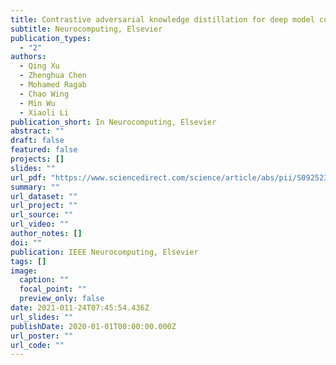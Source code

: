 ```yaml
---
title: Contrastive adversarial knowledge distillation for deep model compression in time-series regression tasks
subtitle: Neurocomputing, Elsevier
publication_types:
  - "2"
authors:
  - Qing Xu
  - Zhenghua Chen 
  - Mohamed Ragab
  - Chao Wing
  - Min Wu
  - Xiaoli Li
publication_short: In Neurocomputing, Elsevier
abstract: ""
draft: false
featured: false
projects: []
slides: ""
url_pdf: "https://www.sciencedirect.com/science/article/abs/pii/S0925231221016374"
summary: ""
url_dataset: ""
url_project: ""
url_source: ""
url_video: ""
author_notes: []
doi: ""
publication: IEEE Neurocomputing, Elsevier
tags: []
image:
  caption: ""
  focal_point: ""
  preview_only: false
date: 2021-011-24T07:45:54.436Z
url_slides: ""
publishDate: 2020-01-01T00:00:00.000Z
url_poster: ""
url_code: ""
---
```

